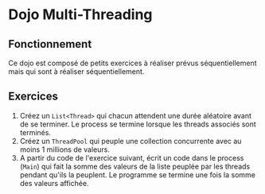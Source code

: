 # Dojo Multi-Threading

## Fonctionnement

Ce dojo est composé de petits exercices à réaliser prévus séquentiellement mais qui sont à réaliser séquentiellement.

## Exercices

1. Créez un `List<Thread>` qui chacun attendent une durée aléatoire avant de se terminer. Le process se termine lorsque les threads associés sont terminés.
2. Créez un `ThreadPool` qui peuple une collection concurrente avec au moins 1 millions de valeurs.
3. A partir du code de l'exercice suivant, écrit un code dans le process (`Main`) qui fait la somme des valeurs de la liste peuplée par les threads pendant qu'ils la peuplent. Le programme se termine une fois la somme des valeurs affichée.
